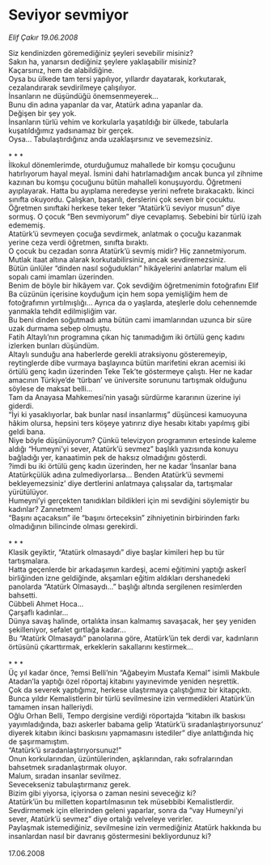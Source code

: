# Seviyor sevmiyor

*Elif Çakır 19.06.2008*

<div class="taraf_structure_2col_1zq">
<div class="margen_n">



 <p>Siz kendinizden göremediğiniz şeyleri sevebilir misiniz?<br/>
Sakın ha, yanarsın dediğiniz şeylere yaklaşabilir misiniz?<br/>
Kaçarsınız, hem de alabildiğine.<br/>
Oysa bu ülkede tam tersi yapılıyor, yıllardır dayatarak, korkutarak, cezalandırarak sevdirilmeye çalışılıyor.<br/>
İnsanların ne düşündüğü önemsenmeyerek…<br/>
Bunu din adına yapanlar da var, Atatürk adına yapanlar da.<br/>
Değişen bir şey yok.<br/>
İnsanların türlü vehim ve korkularla yaşatıldığı bir ülkede, tabularla kuşatıldığımız yadsınamaz bir gerçek.<br/>
Oysa... Tabulaştırdığınız anda uzaklaşırsınız ve sevemezsiniz. <br/>
<br/>
* * *<br/>
İlkokul dönemlerimde, oturduğumuz mahallede bir komşu çocuğunu hatırlıyorum hayal meyal. İsmini dahi hatırlamadığım ancak bunca yıl zihnime kazınan bu komşu çocuğunu bütün mahalleli konuşuyordu. Öğretmeni ayıplayarak. Hatta bu ayıplama neredeyse yerini nefrete bırakacaktı. İkinci sınıfta okuyordu. Çalışkan, başarılı, derslerini çok seven bir çocuktu.<br/>
Öğretmen sınıftaki herkese teker teker “Atatürk’ü seviyor musun” diye sormuş. O çocuk “Ben sevmiyorum” diye cevaplamış. Sebebini bir türlü izah edememiş. <br/>
Atatürk’ü sevmeyen çocuğa sevdirmek, anlatmak o çocuğu kazanmak yerine ceza verdi öğretmen, sınıfta bıraktı.<br/>
O çocuk bu cezadan sonra Atatürk’ü sevmiş midir? Hiç zannetmiyorum.<br/>
Mutlak itaat altına alarak korkutabilirsiniz, ancak sevdiremezsiniz.<br/>
Bütün ünlüler “dinden nasıl soğudukları” hikâyelerini anlatırlar malum eli sopalı cami imamları üzerinden.<br/>
Benim de böyle bir hikâyem var. Çok sevdiğim öğretmenimin fotoğrafını Elif Ba cüzünün içerisine koyduğum için hem sopa yemişliğim hem de fotoğrafımın yırtılmışlığı... Ayrıca da o yaşlarda, ateşlerle dolu cehennemde yanmakla tehdit edilmişliğim var.<br/>
Bu beni dinden soğutmadı ama bütün cami imamlarından uzunca bir süre uzak durmama sebep olmuştu.<br/>
Fatih Altaylı’nın programına çıkan hiç tanımadığım iki örtülü genç kadını izlerken bunları düşündüm.<br/>
Altaylı sunduğu ana haberlerde gerekli atraksiyonu gösteremeyip, reytinglerde dibe vurmaya başlayınca bütün marifetini ekran acemisi iki örtülü genç kadın üzerinden Teke Tek’te göstermeye çalıştı. Her ne kadar amacının Türkiye’de ‘türban’ ve üniversite sorununu tartışmak olduğunu söylese de maksat belli...<br/>
Tam da Anayasa Mahkemesi’nin yasağı sürdürme kararının üzerine iyi giderdi.<br/>
“İyi ki yasaklıyorlar, bak bunlar nasıl insanlarmış” düşüncesi kamuoyuna hâkim olursa, hepsini ters köşeye yatırırız diye hesabı kitabı yapılmış gibi geldi bana.<br/>
Niye böyle düşünüyorum? Çünkü televizyon programının ertesinde kaleme aldığı “Humeyni’yi sever, Atatürk’ü sevmez” başlıklı yazısında konuyu bağladığı yer, kanaatimin pek de haksız olmadığını gösterdi.<br/>
?imdi bu iki örtülü genç kadın üzerinden, her ne kadar ‘İnsanlar bana Atatürkçülük adına zulmediyorlarsa... Benden Atatürk’ü sevmemi bekleyemezsiniz’ diye dertlerini anlatmaya çalışsalar da, tartışmalar yürütülüyor.<br/>
Humeyni’yi gerçekten tanıdıkları bildikleri için mi sevdiğini söylemiştir bu kadınlar? Zannetmem!<br/>
“Başını açacaksın” ile “başını örteceksin” zihniyetinin birbirinden farkı olmadığının bilincinde olması gerekirdi.<br/>
<br/>
* * *<br/>
Klasik geyiktir, “Atatürk olmasaydı” diye başlar kimileri hep bu tür tartışmalara. <br/>
Hatta geçenlerde bir arkadaşımın kardeşi, acemi eğitimini yaptığı askerî birliğinden izne geldiğinde, akşamları eğitim aldıkları dershanedeki panolarda “Atatürk Olmasaydı...” başlığı altında sergilenen resimlerden bahsetti. <br/>
Cübbeli Ahmet Hoca... <br/>
Çarşaflı kadınlar...<br/>
Dünya savaş halinde, ortalıkta insan kalmamış savaşacak, her şey yeniden şekilleniyor, sefalet gırtlağa kadar...<br/>
Bu “Atatürk Olmasaydı” panolarına göre, Atatürk’ün tek derdi var, kadınların örtüsünü çıkarttırmak, erkeklerin sakallarını kestirmek...<br/>
<br/>
* * *<br/>
Üç yıl kadar önce, ?emsi Belli’nin “Ağabeyim Mustafa Kemal” isimli Makbule Atadan’la yaptığı özel röportaj kitabını yayınevimde yeniden neşrettik.<br/>
Çok da severek yaptığımız, herkese ulaştırmaya çalıştığımız bir kitapçıktı.<br/>
Bunca yıldır Kemalistlerin bir türlü sevilmesine izin vermedikleri Atatürk’ün tamamen insan halleriydi.<br/>
Oğlu Orhan Belli, Tempo dergisine verdiği röportajda “kitabın ilk baskısı yayımladığında, bazı askerler babama gelip ‘Atatürk’ü sıradanlaştırıyorsunuz’ diyerek kitabın ikinci baskısını yapmamasını istediler” diye anlattığında hiç de şaşırmamıştım.<br/>
“Atatürk’ü sıradanlaştırıyorsunuz!”<br/>
Onun korkularından, üzüntülerinden, aşklarından, rakı sofralarından bahsetmek sıradanlaştırmak oluyor.<br/>
Malum, sıradan insanlar sevilmez. <br/>
Sevecekseniz tabulaştırmanız gerek. <br/>
Bizim gibi yiyorsa, içiyorsa o zaman nesini seveceğiz ki?<br/>
Atatürk’ün bu milletten kopartılmasının tek müsebbibi Kemalistlerdir.<br/>
Sevdirmemek için ellerinden geleni yaparlar, sonra da “vay Humeyni’yi sever, Atatürk’ü sevmez” diye ortalığı velveleye verirler.<br/>
Paylaşmak istemediğiniz, sevilmesine izin vermediğiniz Atatürk hakkında bu insanlardan nasıl bir davranış göstermesini bekliyordunuz ki?<br/>
<br/>
17.06.2008</p>
<br/>
<br/>
<br/>



<br/>


<div id="taraf_not">
</div>

</div>


</div>
